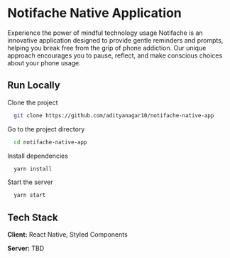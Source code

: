 
# Notifache Native Application

Experience the power of mindful technology usage Notifache is an innovative application designed to provide gentle reminders and prompts, helping you break free from the grip of phone addiction. Our unique approach encourages you to pause, reflect, and make conscious choices about your phone usage.





## Run Locally

Clone the project

```bash
  git clone https://github.com/adityanagar10/notifache-native-app
```

Go to the project directory

```bash
  cd notifache-native-app
```

Install dependencies

```bash
  yarn install
```

Start the server

```bash
  yarn start
```


## Tech Stack

**Client:** React Native, Styled Components

**Server:** TBD

